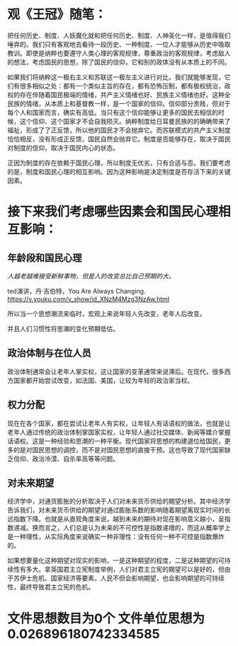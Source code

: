 # 观《王冠》随笔：

把任何历史、制度、人妖魔化就和把任何历史、制度、人神圣化一样，是值得我们唾弃的。我们只有客观地去看待一段历史、一种制度、一位人才能够从历史中吸取教训。即使是纳粹也要遵守人类心理的客观规律，尊重政治的客观规律，考虑敌人的想法，考虑国民的思想，除了国民的信仰，它和别的政体没有从本质上的不同。

如果我们将纳粹这一极右主义和苏联这一极左主义进行对比，我们就能够发现，它们有很多相似之处：都有一个类似主旨的存在，都有恐怖压制，都有极权统治，政权的存在伴随着国民极端的情绪，共产主义情绪也好、民族主义情绪也好。这种全民族的情绪，从本质上和基督教一样，是一个国家的信仰。信仰部分贵贱，但对于每个人和国家而言，确实有高低。当只有这个信仰能够让更多的国民去相信的时候，这个信仰、这个国家才不会自我陨灭。纳粹制度给日耳曼民族的的确确带来了福祉，形成了了正反馈，所以他的国民才不会抛弃它。而苏联模式的共产主义制度恰恰相反，没有形成正反馈，国民自然会抛弃它。制度是否能够存在，取决于国民对制度的信仰，取决于国民内心的状态。

正因为制度的存在依赖于国民心理，所以制度无优劣，只有合适与否。我们要考虑的是，制度和国民心理的相互影响。因为这种影响是决定制度是否存活下来的关键因素。

# 接下来我们考虑哪些因素会和国民心理相互影响：

## 年龄段和国民心理

*人越老越难接受新鲜事物，但是人的改变总比自己预期的大。* 

ted演讲，丹·吉伯特，You Are Always Changing. https://v.youku.com/v_show/id_XNzM4Mzg3NzAw.html

所以当一个思想潮流来临时，宏观上来说年轻人先改变，老年人后改变。

并且人们习惯性将思潮的变化预期低估。

## 政治体制与在位人员

政治体制通常会让老年人掌实权，这让国家的变革通常来说滞后。在现代，很多西方国家都开始尝试改变，如法国、美国，让较为年轻的政治家当权。

## 权力分配

现在在各个国家，都在尝试让老年人有实权，让年轻人有话语权的做法，也就是让老年人通过传统的政治体制掌国家实权，让年轻人通过社交媒体、新闻等媒介掌握话语权。这是一种经验和思潮的一种平衡。现代国家将思想的构建退位给国民，更多的是对国民思想的调控，而不是对国民思想的直接干预。这也导致了现代国家缺乏信仰、政治冷漠、自杀率高等等问题。

## 对未来期望

经济学中，对通货膨胀的分析取决于人们对未来货币供给的期望分析。其中经济学告诉我们，对未来货币供给的期望对通过膨胀系数的影响随着期望离现实时间的长远指数下降。也就是从直观角度来说，越到未来的期待对现在影响意义越小，呈指数递减。换而言之，人们总是认为未来的不可控性是指数递增的，而这从概率学上是一种理性，从实际角度来说确实一种非理性：没有任何一种不可控是指数爆炸的。

如果想要量化这种期望对现实的影响，一是这种期望的程度，二是这种期望的可持续性有多大。拿英国君主立宪制度举例，人们对君主立宪的期望可以是好的，但由于苏伊士危机、国家经济等要素，人民不但会影响期望，也会影响期望的可持续性，最终导致君主立宪的危机。


# 文件思想数目为0个 文件单位思想为0.026896180742334585